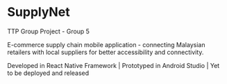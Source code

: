 # SupplyNet
TTP Group Project - Group 5

E-commerce supply chain mobile application - connecting Malaysian retailers with local suppliers for better accessibility and connectivity.


Developed in React Native Framework |
Prototyped in Android Studio |
Yet to be deployed and released

